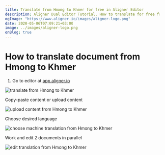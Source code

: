 ```yaml
---
title: Translate from Hmong to Khmer for free in Aligner Editor
description: Aligner Dual Editor Tutorial. How to translate for free from Hmong to Khmer. Aligner is multilingual document management platform. 
ogImage: "https://www.aligner.io/images/aligner-logo.png"
date: 2020-05-06T07:09:21+03:00
image: ../images/aligner-logo.png
onBlog: true
---
```


# How to translate document from Hmong to Khmer

1. Go to editor at [app.aligner.io](https://app.aligner.io "Aligner App web page")

![translate from Hmong to Khmer](../aligner-blank-editor.png "translate from Hmong to Khmer")

Copy-paste content or upload content

![upload content from Hmong to Khmer](../aligner-uploaded-document.png "upload content from Hmong to Khmer")

Choose desired language

![choose machine translation from Hmong to Khmer](../aligner-language-dropdown.png "choose machine translation from Hmong to Khmer")

Work and edit 2 documents in parallel

![edit translation from Hmong to Khmer](../aligner-double-sitded-editor.png "edit translation from Hmong to Khmer")

